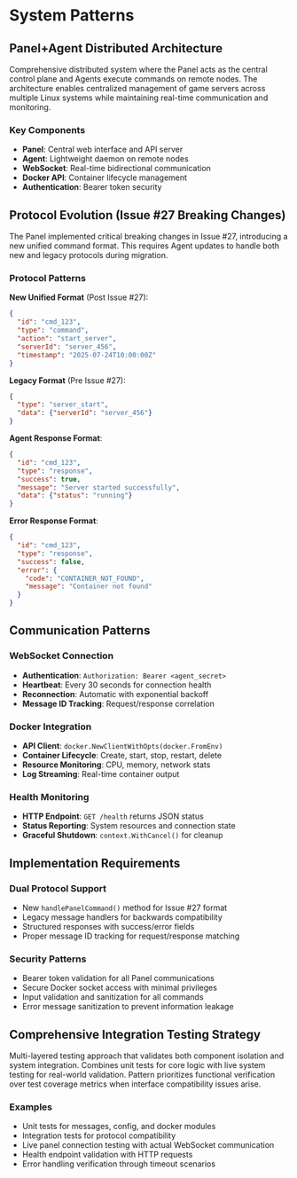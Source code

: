 # System Patterns

## Panel+Agent Distributed Architecture

Comprehensive distributed system where the Panel acts as the central control plane and Agents execute commands on remote nodes. The architecture enables centralized management of game servers across multiple Linux systems while maintaining real-time communication and monitoring.

### Key Components

- **Panel**: Central web interface and API server
- **Agent**: Lightweight daemon on remote nodes
- **WebSocket**: Real-time bidirectional communication
- **Docker API**: Container lifecycle management
- **Authentication**: Bearer token security

## Protocol Evolution (Issue #27 Breaking Changes)

The Panel implemented critical breaking changes in Issue #27, introducing a new unified command format. This requires Agent updates to handle both new and legacy protocols during migration.

### Protocol Patterns

**New Unified Format** (Post Issue #27):
```json
{
  "id": "cmd_123",
  "type": "command", 
  "action": "start_server",
  "serverId": "server_456",
  "timestamp": "2025-07-24T10:00:00Z"
}
```

**Legacy Format** (Pre Issue #27):
```json
{
  "type": "server_start",
  "data": {"serverId": "server_456"}
}
```

**Agent Response Format**:
```json
{
  "id": "cmd_123",
  "type": "response",
  "success": true,
  "message": "Server started successfully",
  "data": {"status": "running"}
}
```

**Error Response Format**:
```json
{
  "id": "cmd_123", 
  "type": "response",
  "success": false,
  "error": {
    "code": "CONTAINER_NOT_FOUND",
    "message": "Container not found"
  }
}
```

## Communication Patterns

### WebSocket Connection
- **Authentication**: `Authorization: Bearer <agent_secret>`
- **Heartbeat**: Every 30 seconds for connection health
- **Reconnection**: Automatic with exponential backoff
- **Message ID Tracking**: Request/response correlation

### Docker Integration
- **API Client**: `docker.NewClientWithOpts(docker.FromEnv)`
- **Container Lifecycle**: Create, start, stop, restart, delete
- **Resource Monitoring**: CPU, memory, network stats
- **Log Streaming**: Real-time container output

### Health Monitoring
- **HTTP Endpoint**: `GET /health` returns JSON status
- **Status Reporting**: System resources and connection state
- **Graceful Shutdown**: `context.WithCancel()` for cleanup

## Implementation Requirements

### Dual Protocol Support
- New `handlePanelCommand()` method for Issue #27 format
- Legacy message handlers for backwards compatibility
- Structured responses with success/error fields
- Proper message ID tracking for request/response matching

### Security Patterns
- Bearer token validation for all Panel communications
- Secure Docker socket access with minimal privileges
- Input validation and sanitization for all commands
- Error message sanitization to prevent information leakage


## Comprehensive Integration Testing Strategy

Multi-layered testing approach that validates both component isolation and system integration. Combines unit tests for core logic with live system testing for real-world validation. Pattern prioritizes functional verification over test coverage metrics when interface compatibility issues arise.

### Examples

- Unit tests for messages, config, and docker modules
- Integration tests for protocol compatibility
- Live panel connection testing with actual WebSocket communication
- Health endpoint validation with HTTP requests
- Error handling verification through timeout scenarios
